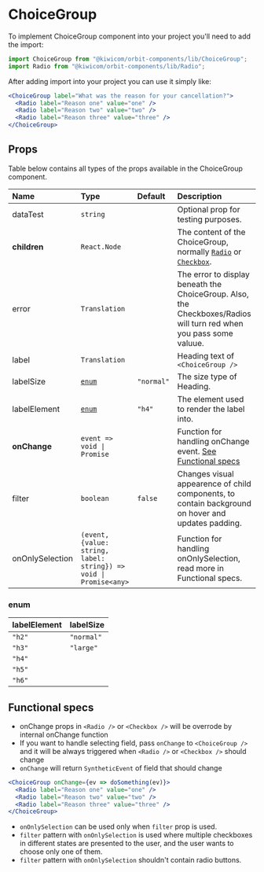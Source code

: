 # ChoiceGroup

To implement ChoiceGroup component into your project you'll need to add the import:

```jsx
import ChoiceGroup from "@kiwicom/orbit-components/lib/ChoiceGroup";
import Radio from "@kiwicom/orbit-components/lib/Radio";
```

After adding import into your project you can use it simply like:

```jsx
<ChoiceGroup label="What was the reason for your cancellation?">
  <Radio label="Reason one" value="one" />
  <Radio label="Reason two" value="two" />
  <Radio label="Reason three" value="three" />
</ChoiceGroup>
```

## Props

Table below contains all types of the props available in the ChoiceGroup component.

| Name            | Type                                                              | Default    | Description                                                                                                        |
| :-------------- | :---------------------------------------------------------------- | :--------- | :----------------------------------------------------------------------------------------------------------------- |
| dataTest        | `string`                                                          |            | Optional prop for testing purposes.                                                                                |
| **children**    | `React.Node`                                                      |            | The content of the ChoiceGroup, normally [`Radio`](../Radio) or [`Checkbox`](../Checkbox).                         |
| error           | `Translation`                                                     |            | The error to display beneath the ChoiceGroup. Also, the Checkboxes/Radios will turn red when you pass some valuue. |
| label           | `Translation`                                                     |            | Heading text of `<ChoiceGroup />`                                                                                  |
| labelSize       | [`enum`](#enum)                                                   | `"normal"` | The size type of Heading.                                                                                          |
| labelElement    | [`enum`](#enum)                                                   | `"h4"`     | The element used to render the label into.                                                                         |
| **onChange**    | `event => void \| Promise`                                        |            | Function for handling onChange event. [See Functional specs](#functional-specs)                                    |
| filter          | `boolean`                                                         | `false`    | Changes visual appearence of child components, to contain background on hover and updates padding.                 |
| onOnlySelection | `(event, {value: string, label: string}) => void \| Promise<any>` |            | Function for handling onOnlySelection, read more in Functional specs.                                              |

### enum

| labelElement | labelSize  |
| :----------- | :--------- |
| `"h2"`       | `"normal"` |
| `"h3"`       | `"large"`  |
| `"h4"`       |
| `"h5"`       |
| `"h6"`       |

## Functional specs

- onChange props in `<Radio />` or `<Checkbox />` will be overrode by internal onChange function
- If you want to handle selecting field, pass `onChange` to `<ChoiceGroup />` and it will be always triggered when `<Radio />` or `<Checkbox />` should change
- `onChange` will return `SyntheticEvent` of field that should change

```jsx
<ChoiceGroup onChange={ev => doSomething(ev)}>
  <Radio label="Reason one" value="one" />
  <Radio label="Reason two" value="two" />
  <Radio label="Reason three" value="three" />
</ChoiceGroup>
```

- `onOnlySelection` can be used only when `filter` prop is used.
- `filter` pattern with `onOnlySelection` is used where multiple checkboxes in different states are presented to the user, and the user wants to choose only one of them.
- `filter` pattern with `onOnlySelection` shouldn't contain radio buttons.
